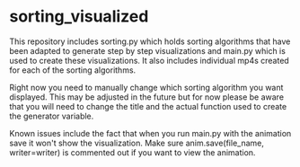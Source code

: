 # sorting_visualized

This repository includes sorting.py which holds sorting algorithms that have been adapted to generate step by step visualizations and main.py which is used to create these visualizations. It also includes individual mp4s created for each of the sorting algorithms.

Right now you need to manually change which sorting algorithm you want displayed. This may be adjusted in the future but for now please be aware that you will need to change the title and the actual function used to create the generator variable.

Known issues include the fact that when you run main.py with the animation save it won't show the visualization. Make sure anim.save(file_name, writer=writer) is commented out if you want to view the animation.
